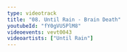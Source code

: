 ```yaml
---
type: videotrack
title: "08. Until Rain - Brain Death"
youtubeId: "fY0gVU5PlM8"
videoevents: vevt0043
videoartists: ["Until Rain"]
---
```

